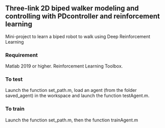  ## Three-link 2D biped walker modeling and controlling with PDcontroller and reinforcement learning

 Mini-project to learn a biped robot to walk using Deep Reinforcement Learning
 
### Requirement

Matlab 2019 or higher.
Reinforcement Learning Toolbox.

### To test

Launch the function set_path.m, load an agent (from the folder saved_agent) in the workspace and launch the function testAgent.m.

### To train

Launch the function set_path.m, then the function trainAgent.m
